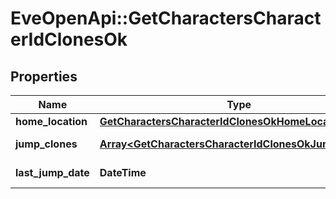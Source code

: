 # EveOpenApi::GetCharactersCharacterIdClonesOk

## Properties
Name | Type | Description | Notes
------------ | ------------- | ------------- | -------------
**home_location** | [**GetCharactersCharacterIdClonesOkHomeLocation**](GetCharactersCharacterIdClonesOkHomeLocation.md) |  | [optional] 
**jump_clones** | [**Array&lt;GetCharactersCharacterIdClonesOkJumpClones&gt;**](GetCharactersCharacterIdClonesOkJumpClones.md) | jump_clones array | 
**last_jump_date** | **DateTime** | last_jump_date string | [optional] 


